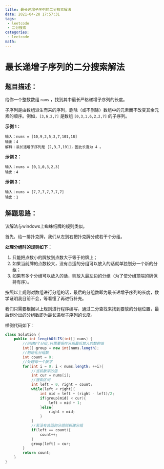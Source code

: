 ```yaml
---
title: 最长递增子序列的二分搜索解法
date: 2021-04-28 17:57:31
tags:
 - leetcode
 - 二分搜索
categories:
 - leetcode
math:
---
```


# 最长递增子序列的二分搜索解法

## 题目描述：

给你一个整数数组 `nums` ，找到其中最长严格递增子序列的长度。

子序列是由数组派生而来的序列，删除（或不删除）数组中的元素而不改变其余元素的顺序。例如，`[3,6,2,7]` 是数组 `[0,3,1,6,2,2,7]` 的子序列。

<!-- more --> 

**示例 1：**

```
输入：nums = [10,9,2,5,3,7,101,18]
输出：4
解释：最长递增子序列是 [2,3,7,101]，因此长度为 4 。
```

**示例 2：**

```
输入：nums = [0,1,0,3,2,3]
输出：4
```

**示例 3：**

```
输入：nums = [7,7,7,7,7,7,7]
输出：1
```

## 解题思路：

该解法与windows上蜘蛛纸牌的规则类似。

首先，给一排扑克牌，我们从左到右把扑克牌分成若干个分组。

**处理分组时的规则如下：**

1. 只能把点数小的牌放到点数大于等于的牌上；
2. 如果当前牌的点数较大，没有合适的分组可以放入的话就单独划分一个新的分组；
3. 如果有多个分组可以放入的话，则放入最左边的分组（为了使分组顶端的牌保持有序）。

按照以上规则对数组进行分组的话，最后的分组数即为最长递增子序列的长度，数学证明我目前不会，等看懂了再进行补充。

我们只需要根据以上规则进行程序编写，通过二分查找来找到要放的分组位置，最后划分出的分组数即为最长递增子序列的长度。

样例代码如下：

```java
class Solution {
    public int lengthOfLIS(int[] nums) {
        //创建N个分组,只需要保存分组最后放入的数的值
        int[] group = new int[nums.length];
        //初始化分组数
        int count = 0;
        //处理每一个数字
        for(int i = 0; i < nums.length; ++i){
            //当前数字的值
            int cur = nums[i];
            //搜索区间
            int left = 0, right = count;
            while(left < right){
                int mid = left + (right - left)/2;
                if(group[mid] < cur){
                    left = mid + 1;
                }else{
                    right = mid;
                }
            }
            //若没有合适的分组则新建分组
            if(left == count){
                count++;
            }
            group[left] = cur;
        }
        return count;
    }
}
```

